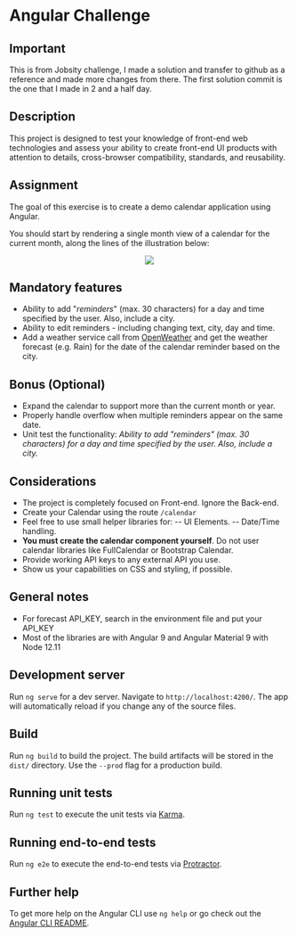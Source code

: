 
# Angular Challenge

## Important

This is from Jobsity challenge, I made a solution and transfer to github as a reference and made more changes from there. The first solution commit is the one that I made in 2 and a half day.

## Description

This project is designed to test your knowledge of front-end web technologies and assess your ability to create front-​end UI products with attention to details, cross-browser compatibility, standards, and  reusability.

## Assignment

The goal of this exercise is to create a demo calendar application using Angular.

You should start by rendering a single month view of a calendar for the current month, along the lines of the illustration below:
<div align="center">
    <img src="https://raw.githubusercontent.com/Jobsity/ReactChallenge/main/src/assets/CalendarSample.png"/>
</div>

## Mandatory features
 - Ability to add "*reminders*" (max. 30 characters) for a day and time specified by the user. Also, include a city.
 - Ability to edit reminders - including changing text, city, day and time.
 - Add a weather service call from [OpenWeather](https://openweathermap.org/forecast16) and get the weather forecast (e.g. Rain) for the date of the calendar reminder based on the city.

## Bonus (Optional)

- Expand the calendar to support more than the current month or year.
- Properly handle overflow when multiple reminders appear on the same date.
- Unit test the functionality: *Ability to add "*reminders*" (max. 30 characters) for a day and time specified by the user. Also, include a city.*

## Considerations

 - The project is completely focused on Front-end. Ignore the Back-end.
 - Create your Calendar using the route `/calendar`
 - Feel free to use small helper libraries for:
 -- UI Elements.
 -- Date/Time handling.
 - **You must create the calendar component yourself**. Do not user calendar libraries like FullCalendar or Bootstrap Calendar.
 - Provide working API keys to any external API you use.
 - Show us your capabilities on CSS and styling, if possible.

## General notes

  - For forecast API_KEY, search in the environment file and put your API_KEY
  - Most of the libraries are with Angular 9 and Angular Material 9 with Node 12.11

## Development server

Run `ng serve` for a dev server. Navigate to `http://localhost:4200/`. The app will automatically reload if you change any of the source files.

## Build

Run `ng build` to build the project. The build artifacts will be stored in the `dist/` directory. Use the `--prod` flag for a production build.

## Running unit tests

Run `ng test` to execute the unit tests via [Karma](https://karma-runner.github.io).

## Running end-to-end tests

Run `ng e2e` to execute the end-to-end tests via [Protractor](http://www.protractortest.org/).


## Further help

To get more help on the Angular CLI use `ng help` or go check out the [Angular CLI README](https://github.com/angular/angular-cli/blob/master/README.md).

